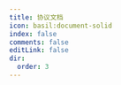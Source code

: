 ```yaml
---
title: 协议文档
icon: basil:document-solid
index: false
comments: false
editLink: false
dir:
  order: 3
---
```


<Catalog base='/zh-cn/protocol/' />
